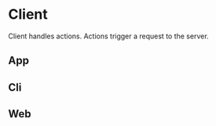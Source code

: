 # Client

Client handles actions. Actions trigger a request to the server.

## App

## Cli

## Web

